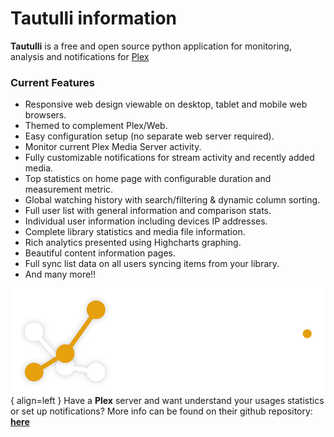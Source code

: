 # **Tautulli information**

**Tautulli** is a free and open source python application for monitoring, analysis and notifications for [Plex](https://www.plex.tv/)

### **Current Features**

- Responsive web design viewable on desktop, tablet and mobile web browsers.
- Themed to complement Plex/Web.
- Easy configuration setup (no separate web server required).
- Monitor current Plex Media Server activity.
- Fully customizable notifications for stream activity and recently added media.
- Top statistics on home page with configurable duration and measurement metric.
- Global watching history with search/filtering & dynamic column sorting.
- Full user list with general information and comparison stats.
- Individual user information including devices IP addresses.
- Complete library statistics and media file information.
- Rich analytics presented using Highcharts graphing.
- Beautiful content information pages.
- Full sync list data on all users syncing items from your library.
- And many more!!

![Tautulli](../assets/images/tautulli-logo-full.webp){ align=left }
Have a **Plex** server and want understand your usages statistics or set up notifications? More info can be found on their github repository: **[here](https://github.com/Tautulli/Tautulli)**

